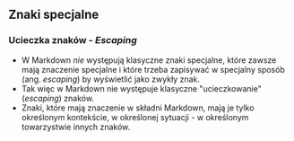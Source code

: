 ## Znaki specjalne


### Ucieczka znaków - _Escaping_
* W Markdown _nie_ występują klasyczne znaki specjalne, które zawsze mają znaczenie specjalne i które trzeba zapisywać w specjalny sposób (ang. _escaping_) by wyświetlić jako zwykły znak.
* Tak więc w Markdown nie występuje klasyczne "ucieczkowanie" (_escaping_) znaków.
* Znaki, które mają znaczenie w składni Markdown, mają je tylko określonym kontekście, w określonej sytuacji - w określonym towarzystwie innych znaków.